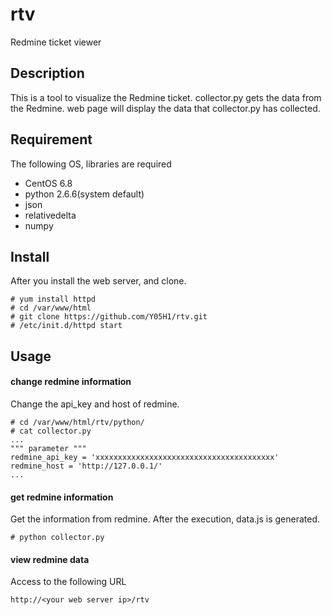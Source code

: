 # rtv
Redmine ticket viewer

## Description
This is a tool to visualize the Redmine ticket.
collector.py gets the data from the Redmine.
web page will display the data that collector.py has collected.

## Requirement
The following OS, libraries are required

- CentOS 6.8
- python 2.6.6(system default)
- json
- relativedelta
- numpy

## Install
After you install the web server, and clone.

```
# yum install httpd
# cd /var/www/html
# git clone https://github.com/Y05H1/rtv.git
# /etc/init.d/httpd start
```

## Usage

#### change redmine information
Change the api_key and host of redmine.

```
# cd /var/www/html/rtv/python/
# cat collector.py
...
""" parameter """
redmine_api_key = 'xxxxxxxxxxxxxxxxxxxxxxxxxxxxxxxxxxxxxxxx'
redmine_host = 'http://127.0.0.1/'
...
```

#### get redmine information
Get the information from redmine.
After the execution, data.js is generated.

```
# python collector.py
```

#### view redmine data
Access to the following URL

```
http://<your web server ip>/rtv
```

